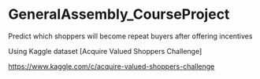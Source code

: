 # GeneralAssembly_CourseProject

Predict which shoppers will become repeat buyers after offering incentives

Using Kaggle dataset [Acquire Valued Shoppers Challenge]

https://www.kaggle.com/c/acquire-valued-shoppers-challenge

